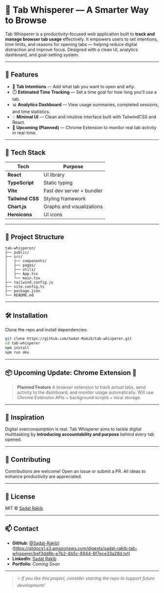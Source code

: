 # 🚀 Tab Whisperer — A Smarter Way to Browse

Tab Whisperer is a productivity-focused web application built to **track and manage browser tab usage** effectively. It empowers users to set intentions, time limits, and reasons for opening tabs — helping reduce digital distraction and improve focus. Designed with a clean UI, analytics dashboard, and goal-setting system.

---

## 🌟 Features

- 🧠 **Tab Intentions** — Add what tab you want to open and *why*.
- ⏱️ **Estimated Time Tracking** — Set a time goal for how long you'll use a tab.
- 📊 **Analytics Dashboard** — View usage summaries, completed sessions, and time statistics.
- 💡 **Minimal UI** — Clean and intuitive interface built with TailwindCSS and React.
- 🔮 **Upcoming (Planned)** — Chrome Extension to monitor real tab activity in real-time.

---

## 🔧 Tech Stack

| Tech         | Purpose                        |
|--------------|--------------------------------|
| **React**    | UI library                     |
| **TypeScript** | Static typing                 |
| **Vite**     | Fast dev server + bundler      |
| **Tailwind CSS** | Styling framework           |
| **Chart.js** | Graphs and visualizations      |
| **Heroicons** | UI icons                      |


---

## 📁 Project Structure

```
tab-whisperer/
├── public/
├── src/
│   ├── components/
│   ├── pages/
│   ├── utils/
│   ├── App.tsx
│   └── main.tsx
├── tailwind.config.js
├── vite.config.ts
├── package.json
└── README.md
```

---

## 🛠️ Installation

Clone the repo and install dependencies:

```bash
git clone https://github.com/Sadat-Rakib/tab-whisperer.git
cd tab-whisperer
npm install
npm run dev
```

---

## 📦 Upcoming Update: Chrome Extension 🚀

> **Planned Feature**
> A browser extension to track actual tabs, send activity to the dashboard, and monitor usage automatically. Will use Chrome Extension APIs + background scripts + local storage.

---

## 🧠 Inspiration

Digital overconsumption is real. Tab Whisperer aims to tackle digital multitasking by **introducing accountability and purpose** behind every tab opened.

---

## 🤝 Contributing

Contributions are welcome! Open an issue or submit a PR. All ideas to enhance productivity are appreciated.

---

## 🪪 License

MIT © [Sadat Rakib](https://github.com/Sadat-Rakib)

---

## 📫 Contact

- **GitHub**: [@Sadat-Rakib](https://github.com/Sadat-Rakib)](https://gitdocs1.s3.amazonaws.com/digests/sadat-rakib-tab-whisperer/bef3dd8b-e7b2-4b5c-8944-8f7ece33a28d.txt)
- **LinkedIn**: [Sadat Rakib](https://linkedin.com/in/sadat-rakib)
- **Portfolio**: *Coming Soon*

---

> ⭐ *If you like this project, consider starring the repo to support future development!*
